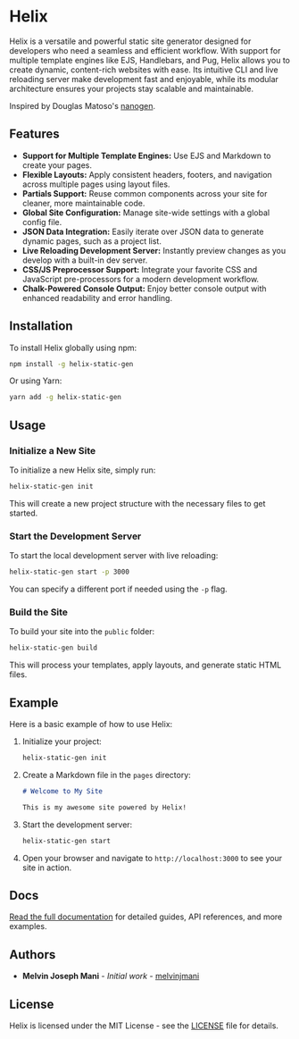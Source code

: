 # Helix

Helix is a versatile and powerful static site generator designed for developers who need a seamless and efficient workflow. With support for multiple template engines like EJS, Handlebars, and Pug, Helix allows you to create dynamic, content-rich websites with ease. Its intuitive CLI and live reloading server make development fast and enjoyable, while its modular architecture ensures your projects stay scalable and maintainable.

Inspired by Douglas Matoso's [nanogen](https://github.com/doug2k1/nanogen).

## Features

- **Support for Multiple Template Engines:** Use EJS and Markdown to create your pages.
- **Flexible Layouts:** Apply consistent headers, footers, and navigation across multiple pages using layout files.
- **Partials Support:** Reuse common components across your site for cleaner, more maintainable code.
- **Global Site Configuration:** Manage site-wide settings with a global config file.
- **JSON Data Integration:** Easily iterate over JSON data to generate dynamic pages, such as a project list.
- **Live Reloading Development Server:** Instantly preview changes as you develop with a built-in dev server.
- **CSS/JS Preprocessor Support:** Integrate your favorite CSS and JavaScript pre-processors for a modern development workflow.
- **Chalk-Powered Console Output:** Enjoy better console output with enhanced readability and error handling.

## Installation

To install Helix globally using npm:

```bash
npm install -g helix-static-gen
```

Or using Yarn:

```bash
yarn add -g helix-static-gen
```

## Usage

### Initialize a New Site

To initialize a new Helix site, simply run:

```bash
helix-static-gen init
```

This will create a new project structure with the necessary files to get started.

### Start the Development Server

To start the local development server with live reloading:

```bash
helix-static-gen start -p 3000
```

You can specify a different port if needed using the `-p` flag.

### Build the Site

To build your site into the `public` folder:

```bash
helix-static-gen build
```

This will process your templates, apply layouts, and generate static HTML files.

## Example

Here is a basic example of how to use Helix:

1. Initialize your project:

   ```bash
   helix-static-gen init
   ```

2. Create a Markdown file in the `pages` directory:

   ```markdown
   # Welcome to My Site

   This is my awesome site powered by Helix!
   ```

3. Start the development server:

   ```bash
   helix-static-gen start
   ```

4. Open your browser and navigate to `http://localhost:3000` to see your site in action.

## Docs

[Read the full documentation](https://melvinjmani.github.io/helix) for detailed guides, API references, and more examples.

## Authors

- **Melvin Joseph Mani** - *Initial work* - [melvinjmani](https://github.com/melvinjmani)

## License

Helix is licensed under the MIT License - see the [LICENSE](LICENSE) file for details.
